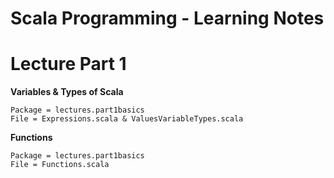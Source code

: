Scala Programming - Learning Notes
==

# Lecture Part 1
__Variables & Types of Scala__
```
Package = lectures.part1basics
File = Expressions.scala & ValuesVariableTypes.scala
```

__Functions__
```$xslt
Package = lectures.part1basics
File = Functions.scala
```